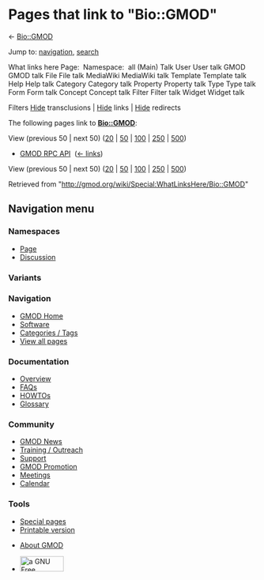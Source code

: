 <div id="mw-page-base" class="noprint">

</div>

<div id="mw-head-base" class="noprint">

</div>

<div id="content" class="mw-body" role="main">

<span id="top"></span>

<div id="mw-js-message" style="display:none;">

</div>



# <span dir="auto">Pages that link to "Bio::GMOD"</span>

<div id="bodyContent">

<div id="contentSub">

← [Bio::GMOD](/wiki/Bio::GMOD "Bio::GMOD")

</div>

<div id="jump-to-nav" class="mw-jump">

Jump to: [navigation](#mw-navigation), [search](#p-search)

</div>

<div id="mw-content-text">

What links here Page:  Namespace:  all (Main) Talk User User talk GMOD
GMOD talk File File talk MediaWiki MediaWiki talk Template Template talk
Help Help talk Category Category talk Property Property talk Type Type
talk Form Form talk Concept Concept talk Filter Filter talk Widget
Widget talk

Filters
[Hide](/mediawiki/index.php?title=Special:WhatLinksHere/Bio::GMOD&hidetrans=1 "Special:WhatLinksHere/Bio::GMOD")
transclusions \|
[Hide](/mediawiki/index.php?title=Special:WhatLinksHere/Bio::GMOD&hidelinks=1 "Special:WhatLinksHere/Bio::GMOD")
links \|
[Hide](/mediawiki/index.php?title=Special:WhatLinksHere/Bio::GMOD&hideredirs=1 "Special:WhatLinksHere/Bio::GMOD")
redirects

The following pages link to
**[Bio::GMOD](/wiki/Bio::GMOD "Bio::GMOD")**:

View (previous 50 \| next 50)
([20](/mediawiki/index.php?title=Special:WhatLinksHere/Bio::GMOD&limit=20 "Special:WhatLinksHere/Bio::GMOD")
\|
[50](/mediawiki/index.php?title=Special:WhatLinksHere/Bio::GMOD&limit=50 "Special:WhatLinksHere/Bio::GMOD")
\|
[100](/mediawiki/index.php?title=Special:WhatLinksHere/Bio::GMOD&limit=100 "Special:WhatLinksHere/Bio::GMOD")
\|
[250](/mediawiki/index.php?title=Special:WhatLinksHere/Bio::GMOD&limit=250 "Special:WhatLinksHere/Bio::GMOD")
\|
[500](/mediawiki/index.php?title=Special:WhatLinksHere/Bio::GMOD&limit=500 "Special:WhatLinksHere/Bio::GMOD"))

- [GMOD RPC API](/wiki/GMOD_RPC_API "GMOD RPC API") ‎
  <span class="mw-whatlinkshere-tools">([←
  links](/mediawiki/index.php?title=Special:WhatLinksHere&target=GMOD+RPC+API "Special:WhatLinksHere"))</span>

View (previous 50 \| next 50)
([20](/mediawiki/index.php?title=Special:WhatLinksHere/Bio::GMOD&limit=20 "Special:WhatLinksHere/Bio::GMOD")
\|
[50](/mediawiki/index.php?title=Special:WhatLinksHere/Bio::GMOD&limit=50 "Special:WhatLinksHere/Bio::GMOD")
\|
[100](/mediawiki/index.php?title=Special:WhatLinksHere/Bio::GMOD&limit=100 "Special:WhatLinksHere/Bio::GMOD")
\|
[250](/mediawiki/index.php?title=Special:WhatLinksHere/Bio::GMOD&limit=250 "Special:WhatLinksHere/Bio::GMOD")
\|
[500](/mediawiki/index.php?title=Special:WhatLinksHere/Bio::GMOD&limit=500 "Special:WhatLinksHere/Bio::GMOD"))

</div>

<div class="printfooter">

Retrieved from "<http://gmod.org/wiki/Special:WhatLinksHere/Bio::GMOD>"

</div>

<div id="catlinks" class="catlinks catlinks-allhidden">

</div>

<div class="visualClear">

</div>

</div>

</div>

<div id="mw-navigation">

## Navigation menu

<div id="mw-head">



<div id="left-navigation">

<div id="p-namespaces" class="vectorTabs" role="navigation"
aria-labelledby="p-namespaces-label">

### Namespaces

- <span id="ca-nstab-main"><a href="/wiki/Bio::GMOD" accesskey="c"
  title="View the content page [c]">Page</a></span>
- <span id="ca-talk"><a
  href="/mediawiki/index.php?title=Talk:Bio::GMOD&amp;action=edit&amp;redlink=1"
  accesskey="t"
  title="Discussion about the content page [t]">Discussion</a></span>

</div>

<div id="p-variants" class="vectorMenu emptyPortlet" role="navigation"
aria-labelledby="p-variants-label">

### 

### Variants[](#)

<div class="menu">

</div>

</div>

</div>

<div id="right-navigation">





</div>



</div>

</div>

</div>

<div id="mw-panel">

<div id="p-logo" role="banner">

<a href="/wiki/Main_Page"
style="background-image: url(http://gmod.org/images/GMOD-cogs.png);"
title="Visit the main page"></a>

</div>

<div id="p-Navigation" class="portal" role="navigation"
aria-labelledby="p-Navigation-label">

### Navigation

<div class="body">

- <span id="n-GMOD-Home">[GMOD Home](/wiki/Main_Page)</span>
- <span id="n-Software">[Software](/wiki/GMOD_Components)</span>
- <span id="n-Categories-.2F-Tags">[Categories /
  Tags](/wiki/Categories)</span>
- <span id="n-View-all-pages">[View all
  pages](/wiki/Special:AllPages)</span>

</div>

</div>

<div id="p-Documentation" class="portal" role="navigation"
aria-labelledby="p-Documentation-label">

### Documentation

<div class="body">

- <span id="n-Overview">[Overview](/wiki/Overview)</span>
- <span id="n-FAQs">[FAQs](/wiki/Category:FAQ)</span>
- <span id="n-HOWTOs">[HOWTOs](/wiki/Category:HOWTO)</span>
- <span id="n-Glossary">[Glossary](/wiki/Glossary)</span>

</div>

</div>

<div id="p-Community" class="portal" role="navigation"
aria-labelledby="p-Community-label">

### Community

<div class="body">

- <span id="n-GMOD-News">[GMOD News](/wiki/GMOD_News)</span>
- <span id="n-Training-.2F-Outreach">[Training /
  Outreach](/wiki/Training_and_Outreach)</span>
- <span id="n-Support">[Support](/wiki/Support)</span>
- <span id="n-GMOD-Promotion">[GMOD
  Promotion](/wiki/GMOD_Promotion)</span>
- <span id="n-Meetings">[Meetings](/wiki/Meetings)</span>
- <span id="n-Calendar">[Calendar](/wiki/Calendar)</span>

</div>

</div>

<div id="p-tb" class="portal" role="navigation"
aria-labelledby="p-tb-label">

### Tools

<div class="body">

- <span id="t-specialpages"><a href="/wiki/Special:SpecialPages" accesskey="q"
  title="A list of all special pages [q]">Special pages</a></span>
- <span id="t-print"><a
  href="/mediawiki/index.php?title=Special:WhatLinksHere/Bio::GMOD&amp;printable=yes"
  rel="alternate" accesskey="p"
  title="Printable version of this page [p]">Printable version</a></span>

</div>

</div>

</div>

</div>

<div id="footer" role="contentinfo">

- <span id="footer-places-about">[About
  GMOD](/wiki/GMOD:About "GMOD:About")</span>

<!-- -->

- <span id="footer-copyrightico">[<img src="http://www.gnu.org/graphics/gfdl-logo-small.png" width="88"
  height="31" alt="a GNU Free Documentation License" />](http://www.gnu.org/licenses/fdl-1.3.html)</span>




</div>
